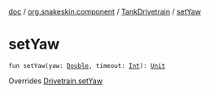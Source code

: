 [doc](../../index.md) / [org.snakeskin.component](../index.md) / [TankDrivetrain](index.md) / [setYaw](./set-yaw.md)

# setYaw

`fun setYaw(yaw: `[`Double`](https://kotlinlang.org/api/latest/jvm/stdlib/kotlin/-double/index.html)`, timeout: `[`Int`](https://kotlinlang.org/api/latest/jvm/stdlib/kotlin/-int/index.html)`): `[`Unit`](https://kotlinlang.org/api/latest/jvm/stdlib/kotlin/-unit/index.html)

Overrides [Drivetrain.setYaw](../-drivetrain/set-yaw.md)

